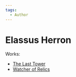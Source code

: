 ```yaml
---
tags:
  - Author
---
```


# Elassus Herron

Works:

- [The Last Tower](./thelasttower.md)
- [Watcher of Relics](./watcherofrelics.md)